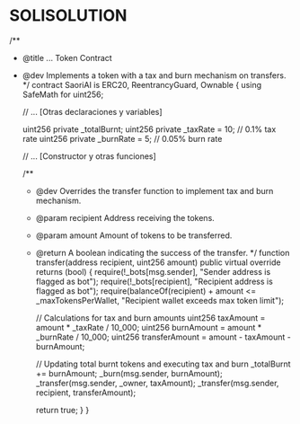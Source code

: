 # SOLISOLUTION
/**
 * @title ... Token Contract
 * @dev Implements a token with a tax and burn mechanism on transfers.
 */
contract SaoriAI is ERC20, ReentrancyGuard, Ownable {
    using SafeMath for uint256;

    // ... [Otras declaraciones y variables]

    uint256 private _totalBurnt;
    uint256 private _taxRate = 10; // 0.1% tax rate
    uint256 private _burnRate = 5; // 0.05% burn rate

    // ... [Constructor y otras funciones]

    /**
     * @dev Overrides the transfer function to implement tax and burn mechanism.
     * @param recipient Address receiving the tokens.
     * @param amount Amount of tokens to be transferred.
     * @return A boolean indicating the success of the transfer.
     */
    function transfer(address recipient, uint256 amount) public virtual override returns (bool) {
        require(!_bots[msg.sender], "Sender address is flagged as bot");
        require(!_bots[recipient], "Recipient address is flagged as bot");
        require(balanceOf(recipient) + amount <= _maxTokensPerWallet, "Recipient wallet exceeds max token limit");

        // Calculations for tax and burn amounts
        uint256 taxAmount = amount * _taxRate / 10_000;
        uint256 burnAmount = amount * _burnRate / 10_000;
        uint256 transferAmount = amount - taxAmount - burnAmount;

        // Updating total burnt tokens and executing tax and burn
        _totalBurnt += burnAmount;
        _burn(msg.sender, burnAmount);
        _transfer(msg.sender, _owner, taxAmount);
        _transfer(msg.sender, recipient, transferAmount);

        return true;
    }
}
